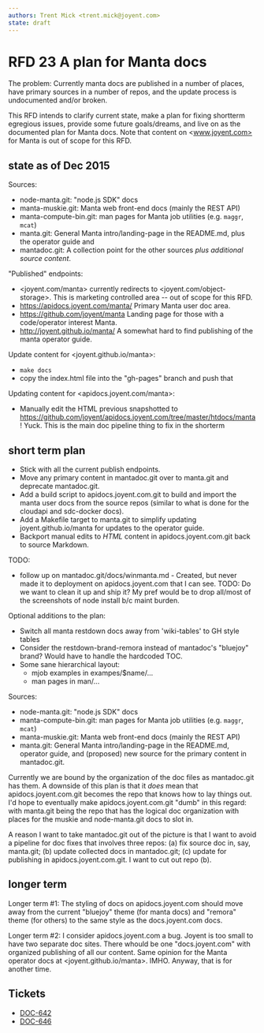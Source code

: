 ```yaml
---
authors: Trent Mick <trent.mick@joyent.com>
state: draft
---
```


# RFD 23 A plan for Manta docs

The problem: Currently manta docs are published in a number of places, have
primary sources in a number of repos, and the update process is undocumented
and/or broken.

This RFD intends to clarify current state, make a plan for fixing shortterm
egregious issues, provide some future goals/dreams, and live on as the
documented plan for Manta docs. Note that content on <www.joyent.com> for Manta
is out of scope for this RFD.


## state as of Dec 2015

Sources:

- node-manta.git: "node.js SDK" docs
- manta-muskie.git: Manta web front-end docs (mainly the REST API)
- manta-compute-bin.git: man pages for Manta job utilities
  (e.g. `maggr`, `mcat`)
- manta.git: General Manta intro/landing-page in the README.md, plus
  the operator guide and
- mantadoc.git: A collection point for the other sources *plus additional
  source content*.

"Published" endpoints:

- <joyent.com/manta> currently redirects to <joyent.com/object-storage>. This
  is marketing controlled area -- out of scope for this RFD.
- <https://apidocs.joyent.com/manta/> Primary Manta user doc area.
- <https://github.com/joyent/manta> Landing page for those with a
  code/operator interest Manta.
- <http://joyent.github.io/manta/> A somewhat hard to find publishing of
  the manta operator guide.

Update content for <joyent.github.io/manta>:

- `make docs`
- copy the index.html file into the "gh-pages" branch and push that

Updating content for <apidocs.joyent.com/manta>:

- Manually edit the HTML previous snapshotted to
  <https://github.com/joyent/apidocs.joyent.com/tree/master/htdocs/manta> !
  Yuck. This is the main doc pipeline thing to fix in the shorterm


## short term plan

- Stick with all the current publish endpoints.
- Move any primary content in mantadoc.git over to manta.git and deprecate
  mantadoc.git.
- Add a build script to apidocs.joyent.com.git to build and import the
  manta user docs from the source repos (similar to what is done for
  the cloudapi and sdc-docker docs).
- Add a Makefile target to manta.git to simplify updating joyent.github.io/manta
  for updates to the operator guide.
- Backport manual edits to *HTML* content in apidocs.joyent.com.git back to
  source Markdown.

TODO:
- follow up on mantadoc.git/docs/winmanta.md - Created, but never made it to
  deployment on apidocs.joyent.com that I can see. TODO: Do we want to clean it
  up and ship it? My pref would be to drop all/most of the screenshots of node
  install b/c maint burden.


Optional additions to the plan:

- Switch all manta restdown docs away from 'wiki-tables' to GH style tables
- Consider the restdown-brand-remora instead of mantadoc's "bluejoy" brand?
  Would have to handle the hardcoded TOC.
- Some sane hierarchical layout:
    - mjob examples in exampes/$name/...
    - man pages in man/...

Sources:

- node-manta.git: "node.js SDK" docs
- manta-compute-bin.git: man pages for Manta job utilities
  (e.g. `maggr`, `mcat`)
- manta-muskie.git: Manta web front-end docs (mainly the REST API)
- manta.git: General Manta intro/landing-page in the README.md, operator guide,
  and (proposed) new source for the primary content in mantadoc.git.

Currently we are bound by the organization of the doc files as mantadoc.git has
them. A downside of this plan is that it *does* mean that apidocs.joyent.com.git
becomes the repo that knows how to lay things out. I'd hope to eventually make
apidocs.joyent.com.git "dumb" in this regard: with manta.git being the repo that
has the logical doc organization with places for the muskie and node-manta.git
docs to slot in.

A reason I want to take mantadoc.git out of the picture is that I want to avoid
a pipeline for doc fixes that involves three repos: (a) fix source doc in, say,
manta.git; (b) update collected docs in mantadoc.git; (c) update for publishing
in apidocs.joyent.com.git.  I want to cut out repo (b).


## longer term

Longer term #1: The styling of docs on apidocs.joyent.com should move away from
the current "bluejoy" theme (for manta docs) and "remora" theme (for others)
to the same style as the docs.joyent.com docs.

Longer term #2: I consider apidocs.joyent.com a bug. Joyent is too small to have
two separate doc sites. There whould be one "docs.joyent.com" with organized
publishing of all our content. Same opinion for the Manta operator docs at
<joyent.github.io/manta>. IMHO.  Anyway, that is for another time.


## Tickets

- [DOC-642](https://devhub.joyent.com/jira/browse/DOC-642)
- [DOC-646](https://devhub.joyent.com/jira/browse/DOC-646)
